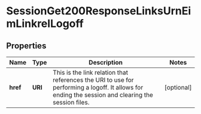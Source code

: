 

# SessionGet200ResponseLinksUrnEimLinkrelLogoff


## Properties

| Name | Type | Description | Notes |
|------------ | ------------- | ------------- | -------------|
|**href** | **URI** | This is the link relation that references the URI to use for performing a logoff. It allows for ending the session and clearing the session files. |  [optional] |



